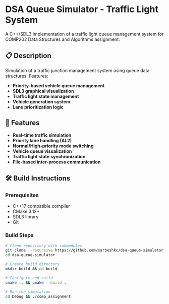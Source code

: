 # DSA Queue Simulator - Traffic Light System

A C++/SDL3 implementation of a traffic light queue management system for COMP202 Data Structures and Algorithms assignment.

## 📋 Description
Simulation of a traffic junction management system using queue data structures. Features:
- **Priority-based vehicle queue management**
- **SDL3 graphical visualization**
- **Traffic light state management**
- **Vehicle generation system**
- **Lane prioritization logic**

## 🚀 Features
- **Real-time traffic simulation**
- **Priority lane handling (AL2)**
- **Normal/High-priority mode switching**
- **Vehicle queue visualization**
- **Traffic light state synchronization**
- **File-based inter-process communication**

## 🛠️ Build Instructions

### Prerequisites
- C++17 compatible compiler
- CMake 3.12+
- SDL3 library
- Git

### Build Steps
```bash
# Clone repository with submodules
git clone --recursive https://github.com/sarbeshkc/dsa-queue-simulator.git
cd dsa-queue-simulator

# Create build directory
mkdir build && cd build

# Configure and build
cmake .. && cmake --build .

# Run the simulation
cd Debug && ./comp_assignment